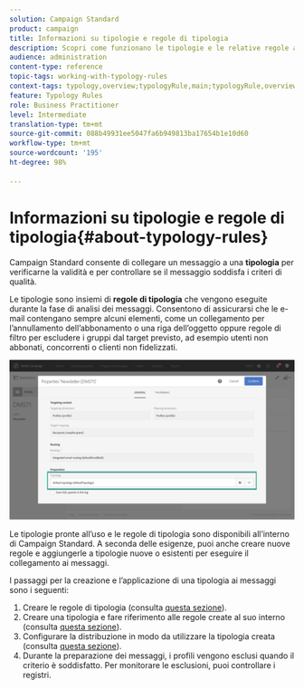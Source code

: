 ```yaml
---
solution: Campaign Standard
product: campaign
title: Informazioni su tipologie e regole di tipologia
description: Scopri come funzionano le tipologie e le relative regole all’interno di Adobe Campaign.
audience: administration
content-type: reference
topic-tags: working-with-typology-rules
context-tags: typology,overview;typologyRule,main;typologyRule,overview
feature: Typology Rules
role: Business Practitioner
level: Intermediate
translation-type: tm+mt
source-git-commit: 088b49931ee5047fa6b949813ba17654b1e10d60
workflow-type: tm+mt
source-wordcount: '195'
ht-degree: 98%

---
```



# Informazioni su tipologie e regole di tipologia{#about-typology-rules}

Campaign Standard consente di collegare un messaggio a una **tipologia** per verificarne la validità e per controllare se il messaggio soddisfa i criteri di qualità.

Le tipologie sono insiemi di **regole di tipologia** che vengono eseguite durante la fase di analisi dei messaggi. Consentono di assicurarsi che le e-mail contengano sempre alcuni elementi, come un collegamento per l’annullamento dell’abbonamento o una riga dell’oggetto oppure regole di filtro per escludere i gruppi dal target previsto, ad esempio utenti non abbonati, concorrenti o clienti non fidelizzati.

![](assets/typology_messagelink.png)

Le tipologie pronte all’uso e le regole di tipologia sono disponibili all’interno di Campaign Standard. A seconda delle esigenze, puoi anche creare nuove regole e aggiungerle a tipologie nuove o esistenti per eseguire il collegamento ai messaggi.

I passaggi per la creazione e l’applicazione di una tipologia ai messaggi sono i seguenti:

1. Creare le regole di tipologia (consulta [questa sezione](../../sending/using/managing-typology-rules.md#creating-a-typology-rule)).
1. Creare una tipologia e fare riferimento alle regole create al suo interno (consulta [questa sezione](../../sending/using/managing-typologies.md#creating-a-typology)).
1. Configurare la distribuzione in modo da utilizzare la tipologia creata (consulta [questa sezione](../../sending/using/managing-typologies.md#applying-typologies-to-messages)).
1. Durante la preparazione dei messaggi, i profili vengono esclusi quando il criterio è soddisfatto. Per monitorare le esclusioni, puoi controllare i registri.
